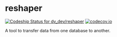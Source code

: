 reshaper 
===============================

[ ![Codeship Status for dv_dev/reshaper](https://codeship.com/projects/f1369680-df30-0132-9ebc-767a4e17443c/status?branch=master)](https://codeship.com/projects/80493) [![codecov.io](http://codecov.io/bitbucket/dv_dev/reshaper/coverage.svg?branch=master&token=MFw2iuSbb7)](http://codecov.io/bitbucket/dv_dev/reshaper?branch=master)

A tool to transfer data from one database to another.
